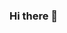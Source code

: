 ### Hi there 👋

<!--
# Hi there 👋

## I'm Abir Oumghar!

Welcome to my GitHub profile!

### About Me
- ⚡ I love **maths**, **programming**, **data science**, and **AI**.
- 🌱 I’m addicted to learning, creating, and sharing with others.
- 🌍 Currently, I am a **data science student**.
- 💞️ I’m looking to collaborate on maintaining and improving **ML and data science/engineering projects**.

### How to Reach Me 📫
- **Email:** [abiroumghar@gmail.com](mailto:abiroumghar@gmail.com)
- **LinkedIn:** [Abir Oumghar](https://www.linkedin.com/in/abir-oumghar-699690210/)

Feel free to contact me for any information or collaboration!

![Abir's GitHub Banner](./abirrrr.png)


![Abir's World of Data Science and AI](data:image/png;base64,iVBORw0KGgoAAAANSUhEUgAABfwAAAMOCAYAAABLTseqAAAAAXNSR0IArs4c6QAAAARnQU1BAACxjwv8YQUAAAAJcEhZcwAADsMA...)

